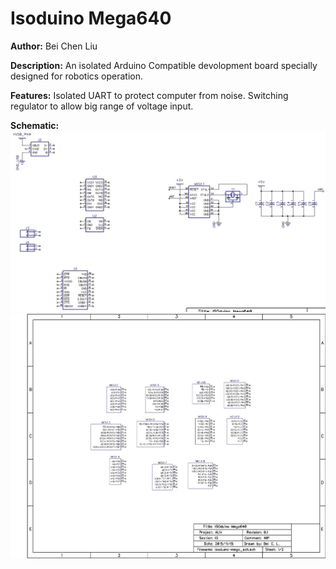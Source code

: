 # Isoduino Mega640

__Author:__ Bei Chen Liu

__Description:__ An isolated Arduino Compatible devolopment board specially designed for robotics operation.

__Features:__ Isolated UART to protect computer from noise. Switching regulator to allow big range of voltage input.

__Schematic:__ ![](isoduino-mega_sch_s1.jpg) ![](isoduino-mega_sch_s2.jpg)
